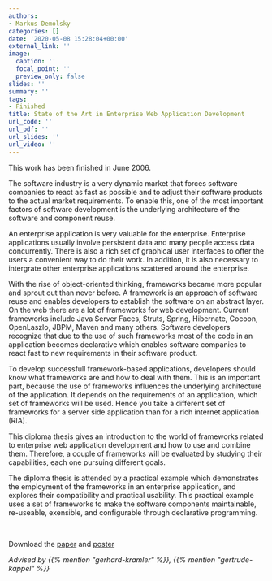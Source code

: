 ```yaml
---
authors:
- Markus Demolsky
categories: []
date: '2020-05-08 15:28:04+00:00'
external_link: ''
image:
  caption: ''
  focal_point: ''
  preview_only: false
slides: ''
summary: ''
tags:
- Finished
title: State of the Art in Enterprise Web Application Development
url_code: ''
url_pdf: ''
url_slides: ''
url_video: ''
---
```


This work has been finished in June 2006.

The software industry is a very dynamic market that forces software companies to react as fast as possible and to adjust their software products to the actual market requirements. To enable this, one of the most important factors of software development is the underlying architecture of the software and component reuse.

An enterprise application is very valuable for the enterprise. Enterprise applications usually involve persistent data and many people access data concurrently. There is also a rich set of graphical user interfaces to offer the users a convenient way to do their work. In addition, it is also necessary to intergrate other enterprise applications scattered around the enterprise.

With the rise of object-oriented thinking, frameworks became more popular and sprout out than never before. A framework is an approach of software reuse and enables developers to establish the software on an abstract layer. On the web there are a lot of frameworks for web development. Current frameworks include Java Server Faces, Struts, Spring, Hibernate, Cocoon, OpenLaszlo, JBPM, Maven and many others. Software developers recognize that due to the use of such frameworks most of the code in an application becomes declarative which enables software companies to react fast to new requirements in their software product.

To develop successfull framework-based applications, developers should know what frameworks are and how to deal with them. This is an important part, because the use of frameworks influences the underlying architecture of the application. It depends on the requirements of an application, which set of frameworks will be used. Hence you take a different set of frameworks for a server side application than for a rich internet application (RIA).

This diploma thesis gives an introduction to the world of frameworks related to enterprise web application development and how to use and combine them. Therefore, a couple of frameworks will be evaluated by studying their capabilities, each one pursuing different goals.

The diploma thesis is attended by a practical example which demonstrates the employment of the frameworks in an enterprise application, and explores their compatibility and practical usability. This practical example uses a set of frameworks to make the software components maintainable, re-useable, exensible, and configurable through declarative programming.

&nbsp;

 Download the [paper](https://www.big.tuwien.ac.at/app/uploads/2016/10/Demolsky_papers.pdf) and [poster](https://www.big.tuwien.ac.at/app/uploads/2016/10/Demolsky_posters.pdf)

*Advised by {{% mention "gerhard-kramler" %}}, {{% mention "gertrude-kappel" %}}*